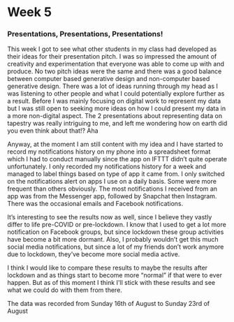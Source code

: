 # Week 5
### Presentations, Presentations, Presentations!
 

This week I got to see what other students in my class had developed as their ideas for their presentation pitch. I was so impressed the amount of creativity and experimentation that everyone was able to come up with and produce. No two pitch ideas were the same and there was a good balance between computer based generative design and non-computer based generative design. There was a lot of ideas running through my head as I was listening to other people and what I could potentially explore further as a result. Before I was mainly focusing on digital work to represent my data but I was still open to seeking more ideas on how I could present my data in a more non-digital aspect. The 2 presentations about representing data on tapestry was really intriguing to me, and left me wondering how on earth did you even think about that!? Aha  

Anyway, at the moment I am still content with my idea and I have started to record my notifications history on my phone into a spreadsheet format which I had to conduct manually since the app on IFTTT didn’t quite operate unfortunately. I only recorded my notifications history for a week and managed to label things based on type of app it came from. I only switched on the notifications alert on apps I use on a daily basis. Some were more frequent than others obviously. The most notifications I received from an app was from the Messenger app, followed by Snapchat then Instagram. There was the occasional emails and Facebook notifications.  

It’s interesting to see the results now as well, since I believe they vastly differ to life pre-COVID or pre-lockdown. I know that I used to get a lot more notification on Facebook groups, but since lockdown these group activities have become a bit more dormant. Also, I probably wouldn’t get this much social media notifications, but since a lot of my friends don’t work anymore due to lockdown, they’ve become more social media active.  

I think I would like to compare these results to maybe the results after lockdown and as things start to become more “normal” if that were to ever happen. But as of this moment I think I'll stick with these results and see what we could do with them from there.  

The data was recorded from Sunday 16th of August to Sunday 23rd of August 
